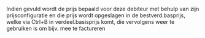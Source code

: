 Indien gevuld wordt de prijs bepaald voor deze debiteur met behulp van zijn prijsconfiguratie en die prijs wordt opgeslagen in de bestverd.basprijs, welke via Ctrl+B in verdeel.basisprijs komt, die vervolgens weer te gebruiken is om bijv. mee te factureren